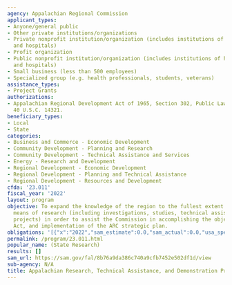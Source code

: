 ```yaml
---
agency: Appalachian Regional Commission
applicant_types:
- Anyone/general public
- Other private institutions/organizations
- Private nonprofit institution/organization (includes institutions of higher education
  and hospitals)
- Profit organization
- Public nonprofit institution/organization (includes institutions of higher education
  and hospitals)
- Small business (less than 500 employees)
- Specialized group (e.g. health professionals, students, veterans)
assistance_types:
- Project Grants
authorizations:
- Appalachian Regional Development Act of 1965, Section 302, Public Law 89-4, as amended;
  40 U.S.C. 14321.
beneficiary_types:
- Local
- State
categories:
- Business and Commerce - Economic Development
- Community Development - Planning and Research
- Community Development - Technical Assistance and Services
- Energy - Research and Development
- Regional Development - Economic Development
- Regional Development - Planning and Technical Assistance
- Regional Development - Resources and Development
cfda: '23.011'
fiscal_year: '2022'
layout: program
objective: To expand the knowledge of the region to the fullest extent possible by
  means of research (including investigations, studies, technical assistance and demonstration
  projects) in order to assist the Commission in accomplishing the objectives of the
  Act, and implementation of the ARC strategic plan.
obligations: '[{"x":"2022","sam_estimate":0.0,"sam_actual":0.0,"usa_spending_actual":3912239.0},{"x":"2023","sam_estimate":0.0,"sam_actual":0.0,"usa_spending_actual":3192877.0},{"x":"2024","sam_estimate":0.0,"sam_actual":0.0,"usa_spending_actual":0.0}]'
permalink: /program/23.011.html
popular_name: (State Research)
results: []
sam_url: https://sam.gov/fal/8b76a9da386c740a9cfb7452e502df1d/view
sub-agency: N/A
title: Appalachian Research, Technical Assistance, and Demonstration Projects
---
```

